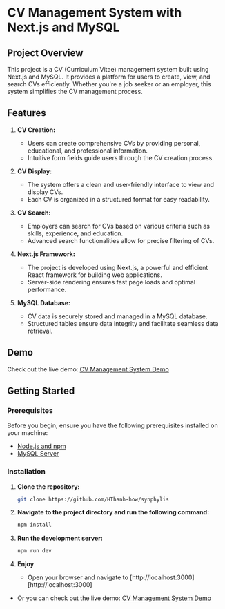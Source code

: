 # CV Management System with Next.js and MySQL

## Project Overview

This project is a CV (Curriculum Vitae) management system built using Next.js and MySQL. It provides a platform for users to create, view, and search CVs efficiently. Whether you're a job seeker or an employer, this system simplifies the CV management process.

## Features

1. **CV Creation:**
   - Users can create comprehensive CVs by providing personal, educational, and professional information.
   - Intuitive form fields guide users through the CV creation process.

2. **CV Display:**
   - The system offers a clean and user-friendly interface to view and display CVs.
   - Each CV is organized in a structured format for easy readability.

3. **CV Search:**
   - Employers can search for CVs based on various criteria such as skills, experience, and education.
   - Advanced search functionalities allow for precise filtering of CVs.

4. **Next.js Framework:**
   - The project is developed using Next.js, a powerful and efficient React framework for building web applications.
   - Server-side rendering ensures fast page loads and optimal performance.

5. **MySQL Database:**
   - CV data is securely stored and managed in a MySQL database.
   - Structured tables ensure data integrity and facilitate seamless data retrieval.

## Demo

Check out the live demo: [CV Management System Demo](https://synphylis.vercel.app/)

## Getting Started

### Prerequisites

Before you begin, ensure you have the following prerequisites installed on your machine:

- [Node.js and npm](https://nodejs.org/)
- [MySQL Server](https://dev.mysql.com/downloads/)

### Installation

1. **Clone the repository:**

   ```bash
   git clone https://github.com/HThanh-how/synphylis

2. **Navigate to the project directory and run the following command:**
    ```bash
    npm install

3. **Run the development server:**
    ```bash
    npm run dev
4. **Enjoy**
   - Open your browser and navigate to [http://localhost:3000][http://localhost:3000]
 - Or you can check out the live demo: [CV Management System Demo](https://synphylis.vercel.app/)